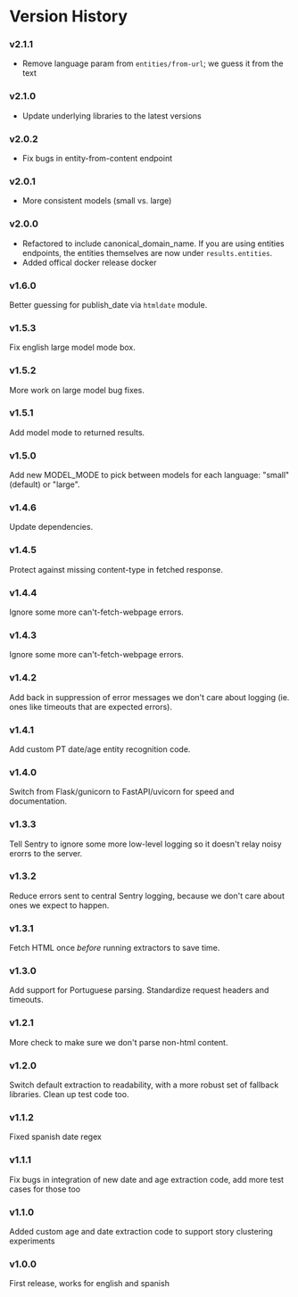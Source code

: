 Version History
===============

### v2.1.1

* Remove language param from `entities/from-url`; we guess it from the text

### v2.1.0

* Update underlying libraries to the latest versions

### v2.0.2

* Fix bugs in entity-from-content endpoint

### v2.0.1

* More consistent models (small vs. large)

### v2.0.0

* Refactored to include canonical_domain_name. If you are using entities endpoints, the entities themselves are now under `results.entities`.
* Added offical docker release docker 

### v1.6.0

Better guessing for publish_date via `htmldate` module.

### v1.5.3

Fix english large model mode box.

### v1.5.2

More work on large model bug fixes.

### v1.5.1

Add model mode to returned results.

### v1.5.0

Add new MODEL_MODE to pick between models for each language: "small" (default) or "large".

### v1.4.6

Update dependencies.

### v1.4.5

Protect against missing content-type in fetched response.

### v1.4.4

Ignore some more can't-fetch-webpage errors.

### v1.4.3

Ignore some more can't-fetch-webpage errors.

### v1.4.2

Add back in suppression of error messages we don't care about logging (ie. ones like timeouts that are expected errors).

### v1.4.1

Add custom PT date/age entity recognition code.

### v1.4.0

Switch from Flask/gunicorn to FastAPI/uvicorn for speed and documentation.

### v1.3.3

Tell Sentry to ignore some more low-level logging so it doesn't relay noisy erorrs to the server.

### v1.3.2

Reduce errors sent to central Sentry logging, because we don't care about ones we expect to happen.

### v1.3.1

Fetch HTML once *before* running extractors to save time.

### v1.3.0

Add support for Portuguese parsing. Standardize request headers and timeouts.

### v1.2.1

More check to make sure we don't parse non-html content. 

### v1.2.0

Switch default extraction to readability, with a more robust set of fallback libraries. Clean up test code too. 

### v1.1.2

Fixed spanish date regex

### v1.1.1

Fix bugs in integration of new date and age extraction code, add more test cases for those too

### v1.1.0

Added custom age and date extraction code to support story clustering experiments

### v1.0.0

First release, works for english and spanish
